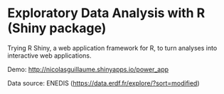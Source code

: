 # Exploratory Data Analysis with R (Shiny package)

Trying R Shiny, a web application framework for R, to turn analyses into interactive web applications.

Demo: http://nicolasguillaume.shinyapps.io/power_app

Data source: ENEDIS (https://data.erdf.fr/explore/?sort=modified)
